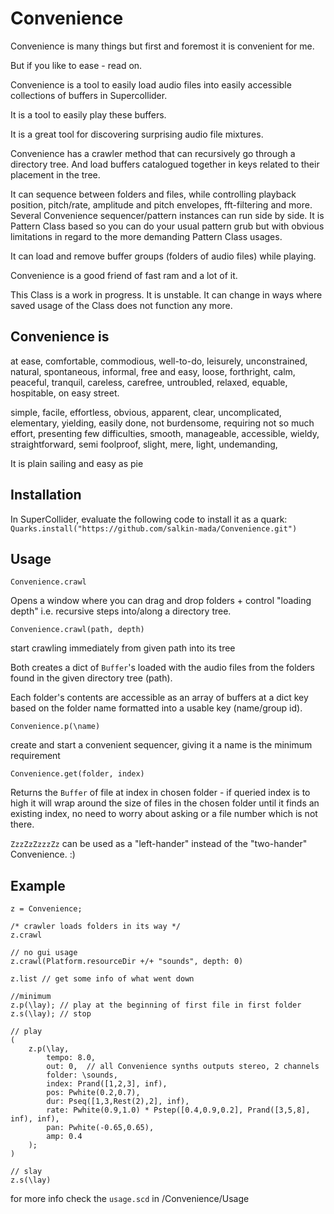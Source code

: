 # Convenience
Convenience is many things but first and foremost it is convenient for me.

But if you like to ease - read on.

Convenience is a tool to easily load audio files into easily accessible collections of buffers in Supercollider. 

It is a tool to easily play these buffers.

It is a great tool for discovering surprising audio file mixtures.

Convenience has a crawler method that can recursively go through a directory tree. And load buffers catalogued together in keys related to their placement in the tree.

It can sequence between folders and files, while controlling playback position, pitch/rate, amplitude and pitch envelopes, fft-filtering and more.
Several Convenience sequencer/pattern instances can run side by side.
It is Pattern Class based so you can do your usual pattern grub but with obvious limitations in regard to the more demanding Pattern Class usages.

It can load and remove buffer groups (folders of audio files) while playing.

Convenience is a good friend of fast ram and a lot of it.

This Class is a work in progress. It is unstable. It can change in ways where saved usage of the Class does not function any more.

## Convenience is
at ease, comfortable, commodious, well-to-do, leisurely, unconstrained, natural, spontaneous, informal, free and easy, loose, forthright, calm, peaceful, tranquil, careless, carefree, untroubled, relaxed, equable, hospitable, on easy street.

simple, facile, effortless, obvious, apparent, clear, uncomplicated, elementary, yielding, easily done, not burdensome, requiring not so much effort, presenting few difficulties, smooth, manageable, accessible, wieldy, straightforward, semi foolproof, slight, mere, light, undemanding,

It is plain sailing and easy as pie

## Installation

In SuperCollider, evaluate the following code to install it as a quark: `Quarks.install("https://github.com/salkin-mada/Convenience.git")`

## Usage

`Convenience.crawl`

Opens a window where you can drag and drop folders + control "loading depth" i.e. recursive steps into/along a directory tree.

`Convenience.crawl(path, depth)`

start crawling immediately from given path into its tree

Both creates a dict of `Buffer`'s loaded with the audio files from the folders found in the given directory tree (path).

Each folder's contents are accessible as an array of buffers at a dict key based on the folder name formatted into a usable key (name/group id).

`Convenience.p(\name)`

create and start a convenient sequencer, giving it a name is the minimum requirement

`Convenience.get(folder, index)`

Returns the `Buffer` of file at index in chosen folder - if queried index is to high it will wrap around the size of files in the chosen folder until it finds an existing index, no need to worry about asking or a file number which is not there.

`ZzzZzZzzzZz` can be used as a "left-hander" instead of the "two-hander" Convenience. :)

## Example

```
z = Convenience;

/* crawler loads folders in its way */
z.crawl

// no gui usage
z.crawl(Platform.resourceDir +/+ "sounds", depth: 0)

z.list // get some info of what went down

//minimum
z.p(\lay); // play at the beginning of first file in first folder
z.s(\lay); // stop

// play
(
    z.p(\lay,
	    tempo: 8.0,
	    out: 0,  // all Convenience synths outputs stereo, 2 channels
        folder: \sounds,
	    index: Prand([1,2,3], inf),
	    pos: Pwhite(0.2,0.7),
	    dur: Pseq([1,3,Rest(2),2], inf),
	    rate: Pwhite(0.9,1.0) * Pstep([0.4,0.9,0.2], Prand([3,5,8], inf), inf),
	    pan: Pwhite(-0.65,0.65),
	    amp: 0.4
    );
)

// slay
z.s(\lay)
```
for more info check the `usage.scd` in /Convenience/Usage

